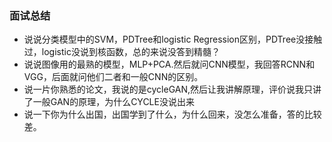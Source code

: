 ### 面试总结

* 说说分类模型中的SVM，PDTree和logistic Regression区别，PDTree没接触过，logistic没说到核函数，总的来说没答到精髓？
* 说说图像用的最熟的模型，MLP+PCA.然后就问CNN模型，我回答RCNN和VGG，后面就问他们二者和一般CNN的区别。
* 说一片你熟悉的论文，我说的是cycleGAN,然后让我讲解原理，评价说我只讲了一般GAN的原理，为什么CYCLE没说出来
* 说一下你为什么出国，出国学到了什么，为什么回来，没怎么准备，答的比较差。
